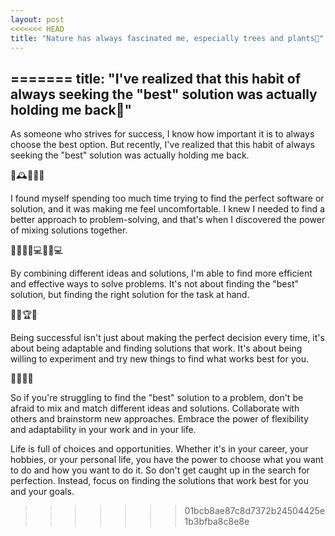 ```yaml
---
layout: post
<<<<<<< HEAD
title: "Nature has always fascinated me, especially trees and plants🌱"
---
```


=======
title: "I've realized that this habit of always seeking the "best" solution was actually holding me back🛑"
---

As someone who strives for success, I know how important it is to always choose the best option. But recently, I've realized that this habit of always seeking the "best" solution was actually holding me back.

🛑🕰️💭🙅‍♂️

I found myself spending too much time trying to find the perfect software or solution, and it was making me feel uncomfortable. I knew I needed to find a better approach to problem-solving, and that's when I discovered the power of mixing solutions together.

🔀🧩🤝💡💻🤝💡💻

By combining different ideas and solutions, I'm able to find more efficient and effective ways to solve problems. It's not about finding the "best" solution, but finding the right solution for the task at hand.

💪👊🏆💯

Being successful isn't just about making the perfect decision every time, it's about being adaptable and finding solutions that work. It's about being willing to experiment and try new things to find what works best for you.

🚀💡🧠🤝

So if you're struggling to find the "best" solution to a problem, don't be afraid to mix and match different ideas and solutions. Collaborate with others and brainstorm new approaches. Embrace the power of flexibility and adaptability in your work and in your life.

Life is full of choices and opportunities. Whether it's in your career, your hobbies, or your personal life, you have the power to choose what you want to do and how you want to do it. So don't get caught up in the search for perfection. Instead, focus on finding the solutions that work best for you and your goals.
>>>>>>> 01bcb8ae87c8d7372b24504425e1b3bfba8c8e8e
